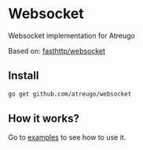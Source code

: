 # Websocket

Websocket implementation for Atreugo

Based on: [fasthttp/websocket](https://github.com/fasthttp/websocket)

## Install

```bash
go get github.com/atreugo/websocket
```

## How it works?

Go to [examples](https://github.com/atreugo/examples/tree/master/websocket) to see how to use it.

